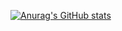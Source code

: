 [![Anurag's GitHub stats](https://github-readme-stats.vercel.app/api?username=nolo2k9)](https://github.com/anuraghazra/github-readme-stats)
